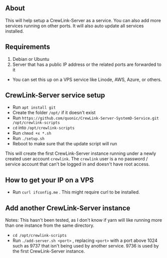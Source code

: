 ## About

This will help setup a CrewLink-Server as a service. You can also add more services running on other ports. It will also auto update all services installed.

## Requirements

1. Debian or Ubuntu
2. Server that has a public IP address or the related ports are forwarded to it
  * You can set this up on a VPS service like Linode, AWS, Azure, or others.

## CrewLink-Server service setup

* Run `apt install git`
* Create the folder `/opt/` if it doesn't exist
* Run `https://github.com/quonic/CrewLink-Server-SystemD-Service.git /opt/crewlink-scripts`
* `cd` into `/opt/crewlink-scripts`
* Run `chmod +x *.sh`
* Run `./setup.sh`
* Reboot to make sure that the update script will run

This will create the first CrewLink-Server instance running under a newly created user account `crewlink`. The `crewlink` user is a no password / service account that can't be logged in and doesn't have root access.

## How to get your IP on a VPS

* Run `curl ifconfig.me` . This might require curl to be installed.

## Add another CrewLink-Server instance

Notes: This hasn't been tested, as I don't know if yarn will like running more than one instance from the same directory.

* `cd /opt/crewlink-scripts`
* Run `./add-server.sh <port>` , replacing `<port>` with a port above 1024 such as 9737 that isn't being used by another service. 9736 is used by the first CrewLink-Server instance.
